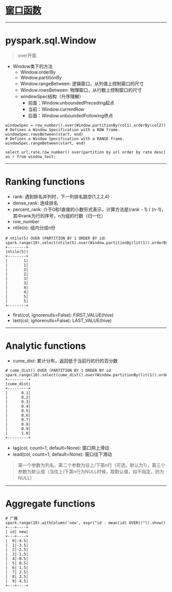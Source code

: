 # [窗口函数][1]
---
# pyspark.sql.Window
> over开窗

- Window类下的方法
    - Window.orderBy
    - Window.partitionBy
    - Window.rangeBetween: 逻辑窗口，从列值上控制窗口的尺寸
    - Window.rowsBetween: 物理窗口，从行数上控制窗口的尺寸
    - windowSpec结构（升序理解）
        - 前面：Window.unboundedPreceding起点
        - 当前：Window.currentRow
        - 后面：Window.unboundedFollowing终点

```
windowSpec = row_number().over(Window.partitionBy(col1).orderBy(col2))
# Defines a Window Specification with a ROW frame.
windowSpec.rowsBetween(start, end)
# Defines a Window Specification with a RANGE frame.
windowSpec.rangeBetween(start, end)
```
```
select url,rate,row_number() over(partition by url order by rate desc) as r from window_test;  
```

---
# Ranking functions
- rank: 遇到排名并列时，下一列排名跳空(1,2,2,4)
- dense_rank: 连续排名
- percent_rank: 介于0和1直接的小数形式表示，计算方法是(rank - 1) / (n-1)，其中rank为行的序号，n为组的行数（归一化）
- row_number
- ntile(n): 组内分成n份
```
# ntile(5) OVER (PARTITION BY 1 ORDER BY id）
spark.range(10).select(ntile(5).over(Window.partitionBy(lit(1)).orderBy('id'))).show()
+--------+
|ntile(5)|
+--------+
|       1|
|       1|
|       2|
|       2|
|       3|
|       3|
|       4|
|       4|
|       5|
|       5|
+--------+
```

- first(col, ignorenulls=False): FIRST_VALUE(hive)
- last(col, ignorenulls=False): LAST_VALUE(hive)
---
# Analytic functions
- cume_dist: 累计分布，返回低于当前行的行的百分数
```
# cume_dist() OVER (PARTITION BY 1 ORDER BY id
spark.range(10).select(cume_dist().over(Window.partitionBy(lit(1)).orderBy('id'))).show()
+---------+
|cume_dist|
+---------+
|      0.1|
|      0.2|
|      0.3|
|      0.4|
|      0.5|
|      0.6|
|      0.7|
|      0.8|
|      0.9|
|      1.0|
+---------+
```
- lag(col, count=1, default=None): 窗口网上滑动
- lead(col, count=1, default=None): 窗口往下滑动
> 第一个参数为列名，第二个参数为往上/下第n行（可选，默认为1），第三个参数为默认值（当往上/下第n行为NULL时候，取默认值，如不指定，则为NULL）

---
# Aggregate functions
```
# 广播
spark.range(10).withColumn('new', expr("id - mean(id) OVER()")).show()
+---+----+
| id| new|
+---+----+
|  0|-4.5|
|  1|-3.5|
|  2|-2.5|
|  3|-1.5|
|  4|-0.5|
|  5| 0.5|
|  6| 1.5|
|  7| 2.5|
|  8| 3.5|
|  9| 4.5|
+---+----+
```


  [1]: http://lxw1234.com/archives/tag/hive-window-functions
